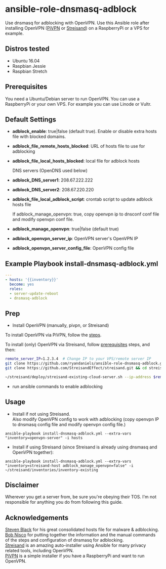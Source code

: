 # ansible-role-dnsmasq-adblock

Use dnsmasq for adblocking with OpenVPN. Use this Ansible role after installing OpenVPN ([PiVPN](https://github.com/pivpn/pivpn) or [Streisand](https://github.com/StreisandEffect/streisand)) on a RaspberryPi or a VPS for example.  


## Distros tested

* Ubuntu 16.04
* Raspbian Jessie
* Raspbian Stretch

## Prerequisites

You need a Ubuntu/Debian server to run OpenVPN. You can use a RaspberryPi or your own VPS. For example you can use Linode or Vultr.

## Default Settings

* **adblock_enable**: true|false (default true). Enable or disable extra hosts file with blocked domains.
* **adblock_file_remote_hosts_blocked**: URL of hosts file to use for adblocking
* **adblock_file_local_hosts_blocked**: local file for adblock hosts

  DNS servers (OpenDNS used below)
* **adblock_DNS_server1**: 208.67.222.222
* **adblock_DNS_server2**: 208.67.220.220
* **adblock_file_local_adblock_script**: crontab script to update adblock hosts file

  If adblock_manage_openvpn: true, copy openvpn ip to dnsconf conf file and modify openvpn conf file.
* **adblock_manage_openvpn**: true|false (default true)
* **adblock_openvpn_server_ip**: OpenVPN server's OpenVPN IP
* **adblock_openvpn_server_config_file**: OpenVPN config file

## Example Playbook install-dnsmasq-adblock.yml

```yml
---
- hosts: '{{inventory}}'
  become: yes
  roles:
  - server-update-reboot
  - dnsmasq-adblock
```

## Prep

* Install OpenVPN (manually, pivpn, or Streisand)

To install OpenVPN via PiVPN, follow the [steps](https://github.com/pivpn/pivpn#installation).

To install (only) OpenVPN via Streisand, follow [prerequisites](https://github.com/StreisandEffect/streisand#prerequisites) steps, and then:

```bash
remote_server_IP=1.2.3.4  # Change IP to your VPS/remote server IP
git clone https://github.com/ryandaniels/ansible-role-dnsmasq-adblock.git ~/ansible/roles/dnsmasq-adblock
git clone https://github.com/StreisandEffect/streisand.git && cd streisand

~/streisand/deploy/streisand-existing-cloud-server.sh --ip-address $remote_server_IP --ssh-user root --site-config ~/ansible/roles/dnsmasq-adblock/files/streisand-local-site.yml
```

* run ansible commands to enable adblocking

## Usage

* Install if not using Streisand.  
Also modify OpenVPN config to work with adblocking (copy openvpn IP to dnsmasq config file and modify openvpn config file.)

```
ansible-playbook install-dnsmasq-adblock.yml --extra-vars "inventory=openvpn-server" -i hosts
```

* Install if using Streisand (since Streisand is already using dnsmasq and OpenVPN together):

```
ansible-playbook install-dnsmasq-adblock.yml --extra-vars "inventory=streisand-host adblock_manage_openvpn=false" -i ~/streisand/inventories/inventory-existing
```

## Disclaimer

Wherever you get a server from, be sure you're obeying their TOS. I'm not responsible for anything you do from following this guide.

## Acknowledgements

[Steven Black](https://github.com/StevenBlack/hosts) for his great consolidated hosts file for malware & adblocking.  
[Bob Nisco](https://github.com/BobNisco/adblocking-vpn) for putting together the information and the manual commands of the steps and configuration of dnsmasq for adblocking.  
[Streisand](https://github.com/StreisandEffect/streisand) is an amazing auto-installer using Ansible for many privacy related tools, including OpenVPN.  
[PiVPN](https://github.com/pivpn/pivpn) is a simple installer if you have a RaspberryPi and want to run OpenVPN.
